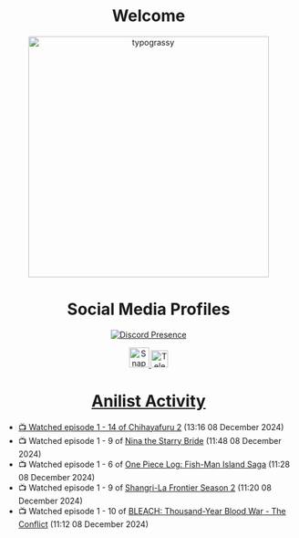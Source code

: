 <div align="center">

# Welcome
<a href="https://github.com/kawarimidoll/typograssy">
    <img alt="typograssy" src="https://typograssy.deno.dev/api?text=%E3%82%88%E3%81%86%E3%81%93%E3%81%9D%E3%81%BF%E3%81%AA%E3%81%95%E3%82%93%20-%20Sheby--&&l0=none&l1=82d9d0&l2=027353&l3=038c4c&l4=01402e&bg=none&frame=none&speed=100&comment=" width="421.99">
</a>

</div>

<div align="center">

# Social Media Profiles

[![Discord Presence](https://lanyard.cnrad.dev/api/612532963938271232)](https://discord.com/users/612532963938271232)


<a href="https://www.snapchat.com/add/a.sheby" title="Snapchat Profile">
    <img src="https://www.freepnglogos.com/uploads/snapchat-logo-png-0.png" width="35" alt="Snapchat Logo" />


<a href="https://t.me/ASheby" title="Telegram Profile">
    <img src="https://www.freepnglogos.com/uploads/telegram-logo-png-0.png" width="30" alt="Telegram Logo" />


</div>

<div align="center">

# Anilist Activity

</div>

<!-- ANILIST_ACTIVITY:start -->

-   📺 Watched episode 1 - 14 of [Chihayafuru 2](https://anilist.co/anime/14397) (13:16 08 December 2024)
-   📺 Watched episode 1 - 9 of [Nina the Starry Bride](https://anilist.co/anime/171038) (11:48 08 December 2024)
-   📺 Watched episode 1 - 6 of [One Piece Log: Fish-Man Island Saga](https://anilist.co/anime/183423) (11:28 08 December 2024)
-   📺 Watched episode 1 - 9 of [Shangri-La Frontier Season 2](https://anilist.co/anime/176508) (11:20 08 December 2024)
-   📺 Watched episode 1 - 10 of [BLEACH: Thousand-Year Blood War - The Conflict](https://anilist.co/anime/169755) (11:12 08 December 2024)

<!-- ANILIST_ACTIVITY:end -->
